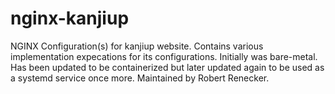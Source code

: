 # nginx-kanjiup
NGINX Configuration(s) for kanjiup website. Contains various implementation expecations for its configurations. Initially was bare-metal. Has been updated to be containerized but later updated again to be used as a systemd service once more. Maintained by Robert Renecker.
